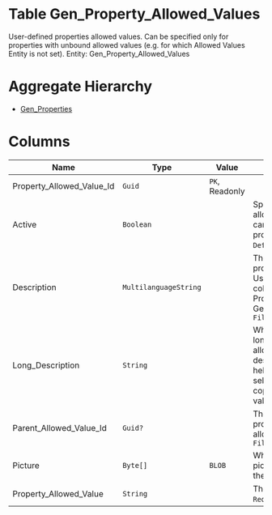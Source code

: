 # Table Gen_Property_Allowed_Values

User-defined properties allowed values. Can be specified only for properties with unbound allowed values (e.g. for which Allowed Values Entity is not set). Entity: Gen_Property_Allowed_Values

# Aggregate Hierarchy

* [Gen_Properties](Gen_Properties.md)

# Columns

| Name | Type | Value | Description |
| - | - | - | --- |
|Property_Allowed_Value_Id|`Guid`|`PK`, Readonly||
|Active|`Boolean`||Specifies whether the allowed value is active and can be used when selecting property values. `Required` `Default(true)` `Filter(eq)` |
|Description|`MultilanguageString`||The description of the property allowed value. Used to fill the Description column of the Property_Value in Gen_Property_Values_Table. `Filter(eq;like)` |
|Long_Description|`String`||When not null, specifies a long description of the allowed value. This long description is only used as helper information when selecting values, it is not copied in the property value. |
|Parent_Allowed_Value_Id|`Guid?`||The value of the parent property, for which this allowed value is valid. `Filter(multi eq)` |
|Picture|`Byte[]`|`BLOB`|When not null, specifies a picture representation of the allowed value. |
|Property_Allowed_Value|`String`||The actual allowed value. `Required` `Filter(eq;like)` |
